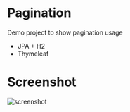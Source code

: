 # Pagination
Demo project to show pagination usage

- JPA + H2
- Thymeleaf

# Screenshot
![screenshot](https://raw.githubusercontent.com/emac/pagination/master/src/main/resources/static/img/screenshot.png)
